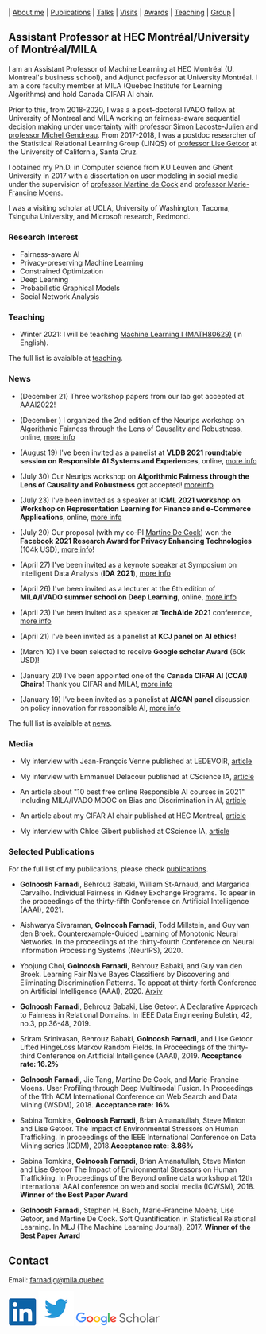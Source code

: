 | [About me](aboutme.md) | [Publications](publications.md) | [Talks](talks.md) | [Visits](visits.md) | [Awards](awards.md) | [Teaching](teaching.md) | [Group](student.md) | 

## Assistant Professor at HEC Montréal/University of Montréal/MILA
I am an Assistant Professor of Machine Learning at HEC Montréal (U. Montreal's business school), and Adjunct professor at University Montréal. I am a core faculty member at MILA (Quebec Institute for Learning Algorithms) and hold Canada CIFAR AI chair.

Prior to this, from 2018-2020, I was a a post-doctoral IVADO fellow at University of Montreal and MILA working on fairness-aware sequential decision making under uncertainty with [professor Simon Lacoste-Julien](http://www.iro.umontreal.ca/~slacoste/) and [professor Michel Gendreau](https://www.polymtl.ca/expertises/en/gendreau-michel). From 2017-2018, I was a postdoc researcher of the Statistical Relational Learning Group (LINQS) of [professor Lise Getoor](https://getoor.soe.ucsc.edu/home) at the University of California, Santa Cruz. 

I obtained my Ph.D. in Computer science from KU Leuven and Ghent University in 2017 with a dissertation on user modeling in social media under the supervision of [professor Martine de Cock](http://faculty.washington.edu/mdecock/) and [professor Marie-Francine Moens](https://people.cs.kuleuven.be/~sien.moens/). 

I was a visiting scholar at UCLA, University of Washington, Tacoma, Tsinguha University, and Microsoft research, Redmond.

### Research Interest

- Fairness-aware AI
- Privacy-preserving Machine Learning
- Constrained Optimization
- Deep Learning
- Probabilistic Graphical Models
- Social Network Analysis

### Teaching

- Winter 2021: I will be teaching [Machine Learning I (MATH80629)](courses/MLW2022/main.md) (in English).

The full list is avaialble at [teaching](teaching.md).

### News

- (December 21) Three workshop papers from our lab got accepted at AAAI2022!

- (December ) I organized the 2nd edition of the Neurips workshop on Algorithmic Fairness through the Lens of Causality and Robustness, online, [more info](https://www.afciworkshop.org/)

- (August 19) I've been invited as a panelist at **VLDB 2021 roundtable session on Responsible AI Systems and Experiences**, online, [more info](https://vldb.org/2021/?program-schedule-roundtable)

- (July 30) Our Neurips workshop on **Algorithmic Fairness through the Lens of Causality and Robustness** got accepted! [moreinfo](https://www.afciworkshop.org/)

- (July 23) I've been invited as a speaker at **ICML 2021 workshop on Workshop on Representation Learning for Finance and e-Commerce Applications**, online, [more info](https://sites.google.com/view/rlfeca2021)

- (July 20) Our proposal (with my co-PI [Martine De Cock](http://faculty.washington.edu/mdecock/)) won the **Facebook 2021 Research Award for Privacy Enhancing Technologies** (104k USD), [more info](https://research.fb.com/blog/2021/07/investing-in-academic-research-to-improve-our-privacy-technology-our-approach-and-recent-rfp-winners/)! 

- (April 27) I've been invited as a keynote speaker at Symposium on Intelligent Data Analysis (**IDA 2021**), [more info](https://ida2021.org/)

- (April 26) I've been invited as a lecturer at the 6th edition of **MILA/IVADO summer school on Deep Learning**, online, [more info](https://ivado.ca/en/events/6th-ivado-mila-deep-learning-school/)

- (April 23) I've been invited as a speaker at **TechAide 2021** conference, [more info](https://mila.quebec/en/techaide-ai-conference/)

- (April 21)  I've been invited as a panelist at **KCJ panel on AI ethics**!

- (March 10) I've been selected to receive **Google scholar Award** (60k USD)! 

- (January 20) I've been appointed one of the **Canada CIFAR AI (CCAI) Chairs**! Thank you CIFAR and MILA!, [more info](https://www.hec.ca/nouvelles/2021/une-chaire-en-intelligence-artificielle-Canada-CIFAR-attribuee-a-Golnoosh-Farnadi.html)

- (January 19) I've been invited as a panelist at **AICAN panel** discussion on policy innovation for responsible AI, [more info](https://events.cifar.ca/website/18516/eng/agenda/tw)

The full list is avaialble at [news](news.md).

### Media

- My interview with Jean-François Venne published at LEDEVOIR, [article](https://www.ledevoir.com/societe/science/597968/humaine-trop-humaine-l-intelligence-artificielle)

- My interview with Emmanuel Delacour published at CScience IA, [article](http://www.cscience.ca/2021/03/04/rendre-lia-plus-juste-un-algorithme-a-la-fois/)

- An article about "10 best free online Responsible AI courses in 2021" including MILA/IVADO MOOC on Bias and Discrimination in AI, [article](https://thegoodai.co/2021/02/18/10-best-free-online-responsible-ai-courses-in-2021/)

- An article about my CIFAR AI chair published at HEC Montreal, [article](https://www.hec.ca/nouvelles/2021/une-chaire-en-intelligence-artificielle-Canada-CIFAR-attribuee-a-Golnoosh-Farnadi.html)

- My interview with Chloe Gibert published at CScience IA, [article](https://www.cscience.ca/2020/09/09/biais-et-discriminations-une-formation-a-la-rescousse/)

### Selected Publications

For the full list of my publications, please check [publications](publications.md).

- **Golnoosh Farnadi**, Behrouz Babaki, William St-Arnaud, and Margarida Carvalho. Individual Fairness in Kidney Exchange Programs. To apear in the proceedings of the thirty-fifth Conference on Artificial Intelligence (AAAI), 2021.

- Aishwarya Sivaraman, **Golnoosh Farnadi**, Todd Millstein, and Guy van den Broek.  Counterexample-Guided Learning of Monotonic Neural Networks. In the proceedings of the thirty-fourth Conference on Neural Information Processing Systems (NeurIPS), 2020.

- Yoojung Choi, **Golnoosh Farnadi**, Behrouz Babaki, and Guy van den Broek. Learning Fair Naive Bayes Classifiers by Discovering and Eliminating Discrimination Patterns. To appeat at thirty-forth Conference on Artificial Intelligence (AAAI), 2020. [Arxiv](https://arxiv.org/abs/1906.03843)

- **Golnoosh Farnadi**, Behrouz Babaki, Lise Getoor. A Declarative Approach to Fairness in Relational Domains. In IEEE Data Engineering Buletin, 42, no.3, pp.36-48, 2019.

- Sriram Srinivasan, Behrouz Babaki, **Golnoosh Farnadi**, and Lise Getoor. Lifted HingeLoss Markov Random Fields. In Proceedings of the thirty-third Conference on Artificial Intelligence (AAAI), 2019. **Acceptance rate: 16.2%**

- **Golnoosh Farnadi**, Jie Tang, Martine De Cock, and Marie-Francine Moens. User Profiling through Deep Multimodal Fusion. In Proceedings of the 11th ACM International Conference on Web Search and Data Mining (WSDM), 2018. **Acceptance rate: 16%**

- Sabina Tomkins, **Golnoosh Farnadi**, Brian Amanatullah, Steve Minton and Lise Getoor. The Impact of Environmental Stressors on Human Trafficking. In proceedings of the IEEE International Conference on Data Mining series (ICDM), 2018.**Acceptance rate: 8.86%**

- Sabina Tomkins, **Golnoosh Farnadi**, Brian Amanatullah, Steve Minton and Lise Getoor
The Impact of Environmental Stressors on Human Trafficking. In Proceedings of the Beyond online data workshop at 12th international AAAI conference on web and social media (ICWSM), 2018. **Winner of the Best Paper Award**

- **Golnoosh Farnadi**, Stephen H. Bach, Marie-Francine Moens, Lise Getoor, and Martine De Cock. Soft Quantification in Statistical Relational Learning. In MLJ (The Machine Learning Journal), 2017. **Winner of the Best Paper Award**

## Contact

Email: [farnadig@mila.quebec](farnadig@mila.quebec)

[![alt text](linkedin.png)](https://www.linkedin.com/in/gfarnadi/ "LinkedIn")
[![alt text](twitter.png)](https://twitter.com/gfarnadi "Twitter")
[![alt text](scholar.png)](https://scholar.google.com/citations?user=4Vjp6hwAAAAJ&hl=en "Google Scholar")

